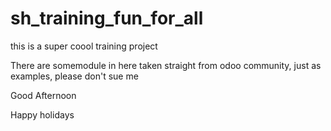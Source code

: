 # sh_training_fun_for_all
this is a super coool training project 

There are somemodule in here taken straight from odoo community, just as examples, please don't sue me

Good Afternoon

Happy holidays
